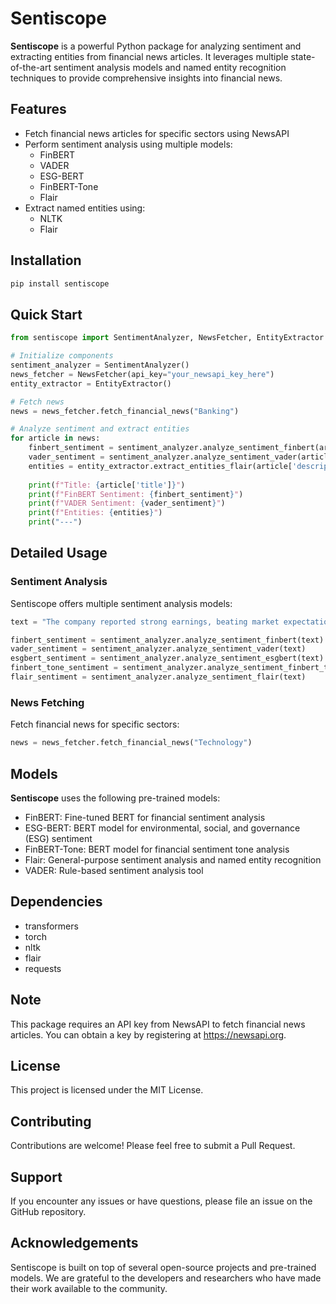 # Sentiscope

**Sentiscope** is a powerful Python package for analyzing sentiment and extracting entities from financial news articles. It leverages multiple state-of-the-art sentiment analysis models and named entity recognition techniques to provide comprehensive insights into financial news.

## Features

- Fetch financial news articles for specific sectors using NewsAPI
- Perform sentiment analysis using multiple models:
  - FinBERT
  - VADER
  - ESG-BERT
  - FinBERT-Tone
  - Flair
- Extract named entities using:
  - NLTK
  - Flair

## Installation
```python
pip install sentiscope
```

## Quick Start

```python
from sentiscope import SentimentAnalyzer, NewsFetcher, EntityExtractor

# Initialize components
sentiment_analyzer = SentimentAnalyzer()
news_fetcher = NewsFetcher(api_key="your_newsapi_key_here")
entity_extractor = EntityExtractor()

# Fetch news
news = news_fetcher.fetch_financial_news("Banking")

# Analyze sentiment and extract entities
for article in news:
    finbert_sentiment = sentiment_analyzer.analyze_sentiment_finbert(article['description'])
    vader_sentiment = sentiment_analyzer.analyze_sentiment_vader(article['description'])
    entities = entity_extractor.extract_entities_flair(article['description'])
    
    print(f"Title: {article['title']}")
    print(f"FinBERT Sentiment: {finbert_sentiment}")
    print(f"VADER Sentiment: {vader_sentiment}")
    print(f"Entities: {entities}")
    print("---")
```

## Detailed Usage
### Sentiment Analysis
Sentiscope offers multiple sentiment analysis models:
```python
text = "The company reported strong earnings, beating market expectations."

finbert_sentiment = sentiment_analyzer.analyze_sentiment_finbert(text)
vader_sentiment = sentiment_analyzer.analyze_sentiment_vader(text)
esgbert_sentiment = sentiment_analyzer.analyze_sentiment_esgbert(text)
finbert_tone_sentiment = sentiment_analyzer.analyze_sentiment_finbert_tone(text)
flair_sentiment = sentiment_analyzer.analyze_sentiment_flair(text)
```

### News Fetching
Fetch financial news for specific sectors:
```python
news = news_fetcher.fetch_financial_news("Technology")
```
## Models
**Sentiscope** uses the following pre-trained models:
- FinBERT: Fine-tuned BERT for financial sentiment analysis
- ESG-BERT: BERT model for environmental, social, and governance (ESG) sentiment
- FinBERT-Tone: BERT model for financial sentiment tone analysis
- Flair: General-purpose sentiment analysis and named entity recognition
- VADER: Rule-based sentiment analysis tool

## Dependencies
- transformers
- torch
- nltk
- flair
- requests

## Note
This package requires an API key from NewsAPI to fetch financial news articles. You can obtain a key by registering at https://newsapi.org.

## License
This project is licensed under the MIT License.

## Contributing
Contributions are welcome! Please feel free to submit a Pull Request.
## Support
If you encounter any issues or have questions, please file an issue on the GitHub repository.
## Acknowledgements
Sentiscope is built on top of several open-source projects and pre-trained models. We are grateful to the developers and researchers who have made their work available to the community.

